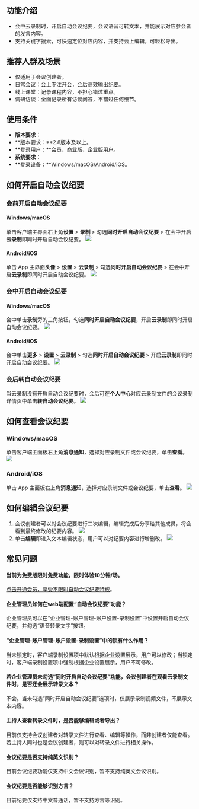 ## 功能介绍
- 会中云录制时，开启自动会议纪要，会议语音可转文本，并能展示对应参会者的发言内容。
- 支持关键字搜索，可快速定位对应内容，并支持云上编辑，可轻松导出。


## 推荐人群及场景
- 仅适用于会议创建者。
- 日常会议：会上专注开会，会后高效输出纪要。
- 线上课堂：记录课程内容，不担心错过重点。
- 调研访谈：全面记录所有访谈问答，不错过任何细节。

## 使用条件
- **版本要求：**
 - **版本要求：**2.8版本及以上。
 - **登录用户：**会员、商业版、企业版用户。
- **系统要求：**
 - **登录设备：**Windows/macOS/Android/iOS。



## 如何开启自动会议纪要
### 会前开启自动会议纪要
#### Windows/macOS
单击客户端主界面右上角**设置** > **录制** > 勾选**同时开启自动会议纪要** > 在会中开启**云录制**即同时开启自动会议纪要。
![](https://qcloudimg.tencent-cloud.cn/raw/b1285ca6f95387fc1aa8ad4b54d8a129.png)

#### Android/iOS
单击 App 主界面**头像** > **设置** > **云录制** > 勾选**同时开启自动会议纪要** > 在会中开启**云录制**即同时开启自动会议纪要。
![](https://qcloudimg.tencent-cloud.cn/raw/92d257c1195df88b4ee51ed91a8690a3.png)

### 会中开启自动会议纪要

#### Windows/macOS
会中单击**录制**旁的三角按钮，勾选**同时开启自动会议纪要**，开启**云录制**即同时开启自动会议纪要。
![](https://qcloudimg.tencent-cloud.cn/raw/b83b6a8925dbfc1106c7ff72541ec0c0.png)

#### Android/iOS
会中单击**更多** > **设置** > **云录制** > 勾选**同时开启自动会议纪要** > 开启**云录制**即同时开启自动会议纪要。
![](https://qcloudimg.tencent-cloud.cn/raw/43b3cec780ee3d93dc96aaf9a2b9ee16.png)

### 会后转自动会议纪要
当云录制没有开启自动会议纪要时，会后可在**个人中心**对应云录制文件的会议录制详情页中单击**转自动会议纪要**。
![](https://qcloudimg.tencent-cloud.cn/raw/8f5b641e5f55f18fb431a11aa49a5b5a.png)

## 如何查看会议纪要

### Windows/macOS
单击客户端主面板右上角**消息通知**，选择对应录制文件或会议纪要，单击**查看**。
![](https://qcloudimg.tencent-cloud.cn/raw/60a216f57d9b206241adb0bd63660675.png)

### Android/iOS
单击 App 主面板右上角**消息通知**，选择对应录制文件或会议纪要，单击**查看**。
![](https://qcloudimg.tencent-cloud.cn/raw/91e98dae99026315cbc413dfcabbca2f.png)


## 如何编辑会议纪要
1. 会议创建者可以对会议纪要进行二次编辑，编辑完成后分享给其他成员，将会看到最终修改的纪要内容。
![](https://qcloudimg.tencent-cloud.cn/raw/72a6fb794964c328f7a981ebbe131258.png)
2. 单击**编辑**即进入文本编辑状态，用户可以对纪要内容进行增删改。
![](https://qcloudimg.tencent-cloud.cn/raw/05a6be3e9262f9be7411b7c07783f6f8.png)

## 常见问题

#### 当前为免费版限时免费功能，限时体验10分钟/场。
[点击开通会员，享受不限时自动会议纪要特权](https://meeting.tencent.com/buy.html?open-vip=1&mid=p.help.wz)。

#### 企业管理员如何在web端配置“自动会议纪要”功能？
企业管理员可以在“企业管理-账户管理-账户设置-录制设置”中设置开启自动会议纪要，并勾选“语音转录文字”按钮。

#### “企业管理-账户管理-账户设置-录制设置”中的锁有什么作用？
当未锁定时，客户端录制设置项中默认根据企业设置展示，用户可以修改；当锁定时，客户端录制设置项中强制根据企业设置展示，用户不可修改。

#### 若企业管理员未勾选“同时开启自动会议纪要”功能，会议创建者在观看云录制文件时，是否还会展示转录文本？
不会。当未勾选“同时开启自动会议纪要”选项时，仅展示录制视频文件，不展示文本内容。

#### 主持人查看转录文件时，是否能够编辑或者导出？
目前仅支持会议创建者对转录文件进行查看、编辑等操作，而非创建者仅能查看。若主持人同时也是会议创建者，则可以对转录文件进行相关操作。

#### 会议纪要是否支持纯英文识别？
目前会议纪要功能仅支持中文会议识别，暂不支持纯英文会议识别。

#### 会议纪要是否能够识别方言？
目前纪要仅支持中文普通话，暂不支持方言等识别。
